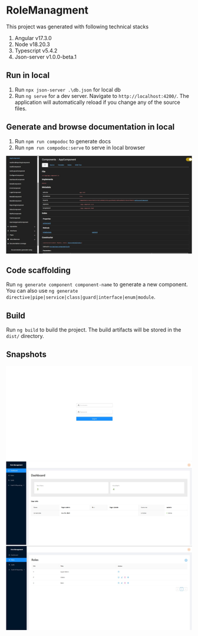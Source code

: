 # RoleManagment

This project was generated with following technical stacks
1.	Angular v17.3.0
2.	Node v18.20.3
3.	Typescript v5.4.2
4.	Json-server v1.0.0-beta.1

## Run in local 
1. Run `npx json-server .\db.json` for local db
2. Run `ng serve` for a dev server. Navigate to `http://localhost:4200/`. The application will automatically reload if you change any of the source files.

## Generate and browse documentation in local
1. Run `npm run compodoc` to generate docs
2. Run `npm run compodoc:serve` to serve in local browser

![alt text](https://github.com/sgrmhrzn/role-management/blob/main/src/assets/image-doc.jpg)

## Code scaffolding

Run `ng generate component component-name` to generate a new component. You can also use `ng generate directive|pipe|service|class|guard|interface|enum|module`.

## Build

Run `ng build` to build the project. The build artifacts will be stored in the `dist/` directory.

## Snapshots
![alt text](https://github.com/sgrmhrzn/role-management/blob/main/src/assets/image1.jpg)
![alt text](https://github.com/sgrmhrzn/role-management/blob/main/src/assets/image2.jpg)
![alt text](https://github.com/sgrmhrzn/role-management/blob/main/src/assets/image3.jpg)

